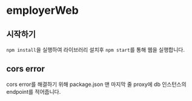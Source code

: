 # **employerWeb**

## 시작하기

`npm install`을 실행하여 라이브러리 설치후 `npm start`를 통해 웹을 실행합니다.

## **cors error**

cors error를 해결하기 위해 package.json 맨 마지막 줄 proxy에 db 인스턴스의 endpoint를 적어줍니다.
